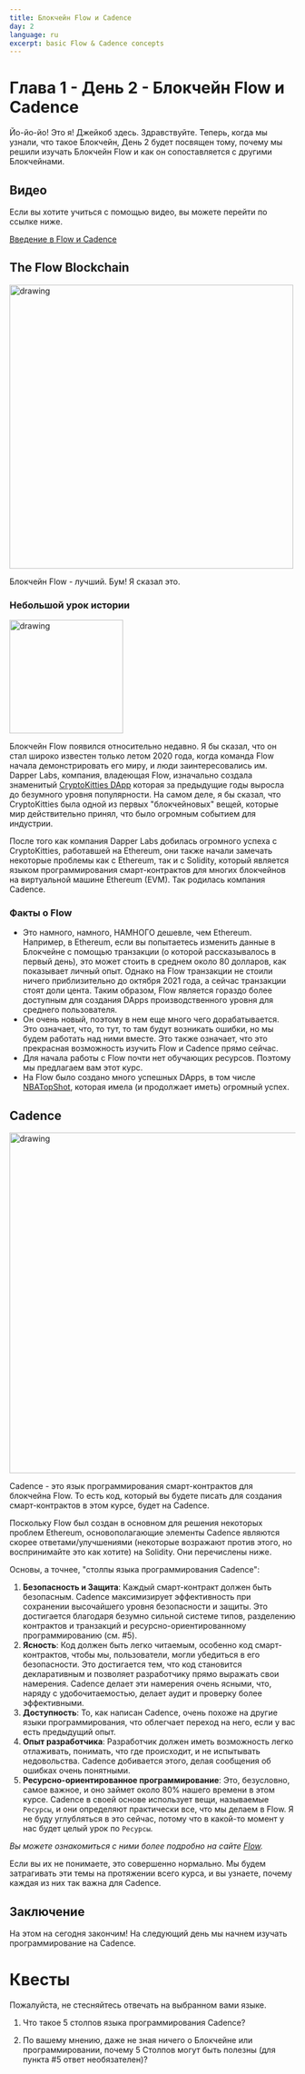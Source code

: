 ```yaml
---
title: Блокчейн Flow и Cadence
day: 2
language: ru
excerpt: basic Flow & Cadence concepts
---
```


# Глава 1 - День 2 - Блокчейн Flow и Cadence

Йо-йо-йо! Это я! Джейкоб здесь. Здравствуйте. Теперь, когда мы узнали, что такое Блокчейн, День 2 будет посвящен тому, почему мы решили изучать Блокчейн Flow и как он сопоставляется с другими Блокчейнами.

## Видео

Если вы хотите учиться с помощью видео, вы можете перейти по ссылке ниже.

[Введение в Flow и Cadence](https://www.youtube.com/watch?v=iVevnipJbHo)

## The Flow Blockchain

<img src="../../images/flowb.png" alt="drawing" width="500"/>

Блокчейн Flow - лучший. Бум! Я сказал это.

### Небольшой урок истории

<img src="../../images/cryptokitty.png" alt="drawing" width="200"/>

Блокчейн Flow появился относительно недавно. Я бы сказал, что он стал широко известен только летом 2020 года, когда команда Flow начала демонстрировать его миру, и люди заинтересовались им. Dapper Labs, компания, владеющая Flow, изначально создала знаменитый [CryptoKitties DApp](https://www.cryptokitties.co/) которая за предыдущие годы выросла до безумного уровня популярности. На самом деле, я бы сказал, что CryptoKitties была одной из первых "блокчейновых" вещей, которые мир действительно принял, что было огромным событием для индустрии.

После того как компания Dapper Labs добилась огромного успеха с CryptoKitties, работавшей на Ethereum, они также начали замечать некоторые проблемы как с Ethereum, так и с Solidity, который является языком программирования смарт-контрактов для многих блокчейнов на виртуальной машине Ethereum (EVM). Так родилась компания Cadence.

### Факты о Flow

- Это намного, намного, НАМНОГО дешевле, чем Ethereum. Например, в Ethereum, если вы попытаетесь изменить данные в Блокчейне с помощью транзакции (о которой рассказывалось в первый день), это может стоить в среднем около 80 долларов, как показывает личный опыт. Однако на Flow транзакции не стоили ничего приблизительно до октября 2021 года, а сейчас транзакции стоят доли цента. Таким образом, Flow является гораздо более доступным для создания DApps производственного уровня для среднего пользователя.
- Он очень новый, поэтому в нем еще много чего дорабатывается. Это означает, что, то тут, то там будут возникать ошибки, но мы будем работать над ними вместе. Это также означает, что это прекрасная возможность изучить Flow и Cadence прямо сейчас.
- Для начала работы с Flow почти нет обучающих ресурсов. Поэтому мы предлагаем вам этот курс.
- На Flow было создано много успешных DApps, в том числе [NBATopShot](https://nbatopshot.com/), которая имела (и продолжает иметь) огромный успех.

## Cadence

<img src="../../images/cadence.png" alt="drawing" width="600"/>

Cadence - это язык программирования смарт-контрактов для блокчейна Flow. То есть код, который вы будете писать для создания смарт-контрактов в этом курсе, будет на Cadence.

Поскольку Flow был создан в основном для решения некоторых проблем Ethereum, основополагающие элементы Cadence являются скорее ответами/улучшениями (некоторые возражают против этого, но воспринимайте это как хотите) на Solidity. Они перечислены ниже.

Основы, а точнее, "столпы языка программирования Cadence":

1. **Безопасность и Защита**: Каждый смарт-контракт должен быть безопасным. Cadence максимизирует эффективность при сохранении высочайшего уровня безопасности и защиты. Это достигается благодаря безумно сильной системе типов, разделению контрактов и транзакций и ресурсно-ориентированному программированию (см. #5).
2. **Ясность**: Код должен быть легко читаемым, особенно код смарт-контрактов, чтобы мы, пользователи, могли убедиться в его безопасности. Это достигается тем, что код становится декларативным и позволяет разработчику прямо выражать свои намерения. Cadence делает эти намерения очень ясными, что, наряду с удобочитаемостью, делает аудит и проверку более эффективными.
3. **Доступность**: То, как написан Cadence, очень похоже на другие языки программирования, что облегчает переход на него, если у вас есть предыдущий опыт.
4. **Опыт разработчика**: Разработчик должен иметь возможность легко отлаживать, понимать, что где происходит, и не испытывать недовольства. Cadence добивается этого, делая сообщения об ошибках очень понятными.
5. **Ресурсно-ориентированное программирование**: Это, безусловно, самое важное, и оно займет около 80% нашего времени в этом курсе. Cadence в своей основе использует вещи, называемые `Ресурсы`, и они определяют практически все, что мы делаем в Flow. Я не буду углубляться в это сейчас, потому что в какой-то момент у нас будет целый урок по `Ресурсы`.

_Вы можете ознакомиться с ними более подробно на сайте [Flow](https://docs.onflow.org/cadence/#cadences-programming-language-pillars)._

Если вы их не понимаете, это совершенно нормально. Мы будем затрагивать эти темы на протяжении всего курса, и вы узнаете, почему каждая из них так важна для Cadence.

## Заключение

На этом на сегодня закончим! На следующий день мы начнем изучать программирование на Cadence.

# Квесты

Пожалуйста, не стесняйтесь отвечать на выбранном вами языке.

1. Что такое 5 столпов языка программирования Cadence?

2. По вашему мнению, даже не зная ничего о Блокчейне или программировании, почему 5 Столпов могут быть полезны (для пункта #5 ответ необязателен)?
